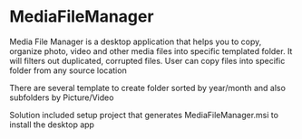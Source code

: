 # MediaFileManager
Media File Manager is a desktop application that helps you to copy, organize photo, video and other media files into specific templated folder. 
It will filters out duplicated, corrupted files. User can copy files into specific folder from any source location

There are several template to create folder sorted by year/month and also subfolders by Picture/Video

Solution included setup project that generates MediaFileManager.msi to install the desktop app
